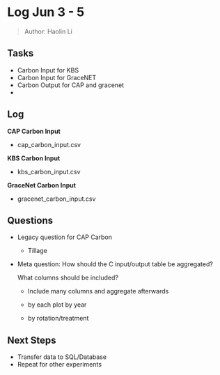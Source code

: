 # Log Jun 3 - 5

> Author: Haolin Li



## Tasks

- Carbon Input for KBS
- Carbon Input for GraceNET
- Carbon Output for CAP and gracenet
- 



## Log

**CAP Carbon Input**

- cap_carbon_input.csv

**KBS Carbon Input**

- kbs_carbon_input.csv

**GraceNet Carbon Input**

- gracenet_carbon_input.csv



## Questions

- Legacy question for CAP Carbon

  - Tillage 

- Meta question: How should the C input/output table be aggregated?

  What columns should be included?

  - Include many columns and aggregate afterwards

  - by each plot by year
  - by rotation/treatment



## Next Steps

- Transfer data to SQL/Database
- Repeat for other experiments